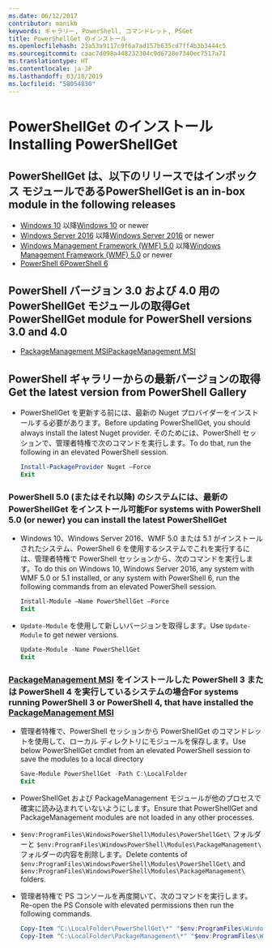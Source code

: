 ```yaml
---
ms.date: 06/12/2017
contributor: manikb
keywords: ギャラリー, PowerShell, コマンドレット, PSGet
title: PowerShellGet のインストール
ms.openlocfilehash: 23a53a9117c9f6a7ad157b635cd7ff4b3b3444c5
ms.sourcegitcommit: caac7d098a448232304c9d6728e7340ec7517a71
ms.translationtype: HT
ms.contentlocale: ja-JP
ms.lasthandoff: 03/18/2019
ms.locfileid: "58054830"
---
```

# <a name="installing-powershellget"></a><span data-ttu-id="9db38-103">PowerShellGet のインストール</span><span class="sxs-lookup"><span data-stu-id="9db38-103">Installing PowerShellGet</span></span>

## <a name="powershellget-is-an-in-box-module-in-the-following-releases"></a><span data-ttu-id="9db38-104">PowerShellGet は、以下のリリースではインボックス モジュールである</span><span class="sxs-lookup"><span data-stu-id="9db38-104">PowerShellGet is an in-box module in the following releases</span></span>

- <span data-ttu-id="9db38-105">[Windows 10](https://www.microsoft.com/windows) 以降</span><span class="sxs-lookup"><span data-stu-id="9db38-105">[Windows 10](https://www.microsoft.com/windows) or newer</span></span>
- <span data-ttu-id="9db38-106">[Windows Server 2016](/windows-server/windows-server) 以降</span><span class="sxs-lookup"><span data-stu-id="9db38-106">[Windows Server 2016](/windows-server/windows-server) or newer</span></span>
- <span data-ttu-id="9db38-107">[Windows Management Framework (WMF) 5.0](https://www.microsoft.com/download/details.aspx?id=50395) 以降</span><span class="sxs-lookup"><span data-stu-id="9db38-107">[Windows Management Framework (WMF) 5.0](https://www.microsoft.com/download/details.aspx?id=50395) or newer</span></span>
- [<span data-ttu-id="9db38-108">PowerShell 6</span><span class="sxs-lookup"><span data-stu-id="9db38-108">PowerShell 6</span></span>](https://github.com/PowerShell/PowerShell/releases)

## <a name="get-powershellget-module-for-powershell-versions-30-and-40"></a><span data-ttu-id="9db38-109">PowerShell バージョン 3.0 および 4.0 用の PowerShellGet モジュールの取得</span><span class="sxs-lookup"><span data-stu-id="9db38-109">Get PowerShellGet module for PowerShell versions 3.0 and 4.0</span></span>

- [<span data-ttu-id="9db38-110">PackageManagement MSI</span><span class="sxs-lookup"><span data-stu-id="9db38-110">PackageManagement MSI</span></span>](https://www.microsoft.com/download/details.aspx?id=51451)

## <a name="get-the-latest-version-from-powershell-gallery"></a><span data-ttu-id="9db38-111">PowerShell ギャラリーからの最新バージョンの取得</span><span class="sxs-lookup"><span data-stu-id="9db38-111">Get the latest version from PowerShell Gallery</span></span>

- <span data-ttu-id="9db38-112">PowerShellGet を更新する前には、最新の Nuget プロバイダーをインストールする必要があります。</span><span class="sxs-lookup"><span data-stu-id="9db38-112">Before updating PowerShellGet, you should always install the latest Nuget provider.</span></span> <span data-ttu-id="9db38-113">そのためには、PowerShell セッションで、管理者特権で次のコマンドを実行します。</span><span class="sxs-lookup"><span data-stu-id="9db38-113">To do that, run the following in an elevated PowerShell session.</span></span>

  ```powershell
  Install-PackageProvider Nuget –Force
  Exit
  ```

### <a name="for-systems-with-powershell-50-or-newer-you-can-install-the-latest-powershellget"></a><span data-ttu-id="9db38-114">PowerShell 5.0 (またはそれ以降) のシステムには、最新の PowerShellGet をインストール可能</span><span class="sxs-lookup"><span data-stu-id="9db38-114">For systems with PowerShell 5.0 (or newer) you can install the latest PowerShellGet</span></span>

- <span data-ttu-id="9db38-115">Windows 10、Windows Server 2016、WMF 5.0 または 5.1 がインストールされたシステム、PowerShell 6 を使用するシステムでこれを実行するには、管理者特権で PowerShell セッションから、次のコマンドを実行します。</span><span class="sxs-lookup"><span data-stu-id="9db38-115">To do this on Windows 10, Windows Server 2016, any system with WMF 5.0 or 5.1 installed, or any system with PowerShell 6, run the following commands from an elevated PowerShell session.</span></span>

  ```powershell
  Install-Module –Name PowerShellGet –Force
  Exit
  ```

- <span data-ttu-id="9db38-116">`Update-Module` を使用して新しいバージョンを取得します。</span><span class="sxs-lookup"><span data-stu-id="9db38-116">Use `Update-Module` to get newer versions.</span></span>

  ```powershell
  Update-Module -Name PowerShellGet
  Exit
  ```

### <a name="for-systems-running-powershell-3-or-powershell-4-that-have-installed-the-packagemanagement-msihttpswwwmicrosoftcomdownloaddetailsaspxid51451"></a><span data-ttu-id="9db38-117">[PackageManagement MSI](https://www.microsoft.com/download/details.aspx?id=51451) をインストールした PowerShell 3 または PowerShell 4 を実行しているシステムの場合</span><span class="sxs-lookup"><span data-stu-id="9db38-117">For systems running PowerShell 3 or PowerShell 4, that have installed the [PackageManagement MSI](https://www.microsoft.com/download/details.aspx?id=51451)</span></span>

- <span data-ttu-id="9db38-118">管理者特権で、PowerShell セッションから PowerShellGet のコマンドレットを使用して、ローカル ディレクトリにモジュールを保存します。</span><span class="sxs-lookup"><span data-stu-id="9db38-118">Use below PowerShellGet cmdlet from an elevated PowerShell session to save the modules to a local directory</span></span>

  ```powershell
  Save-Module PowerShellGet -Path C:\LocalFolder
  Exit
  ```

- <span data-ttu-id="9db38-119">PowerShellGet および PackageManagement モジュールが他のプロセスで確実に読み込まれていないようにします。</span><span class="sxs-lookup"><span data-stu-id="9db38-119">Ensure that PowerShellGet and PackageManagement modules are not loaded in any other processes.</span></span>
- <span data-ttu-id="9db38-120">`$env:ProgramFiles\WindowsPowerShell\Modules\PowerShellGet\` フォルダーと `$env:ProgramFiles\WindowsPowerShell\Modules\PackageManagement\` フォルダーの内容を削除します。</span><span class="sxs-lookup"><span data-stu-id="9db38-120">Delete contents of `$env:ProgramFiles\WindowsPowerShell\Modules\PowerShellGet\` and  `$env:ProgramFiles\WindowsPowerShell\Modules\PackageManagement\` folders.</span></span>
- <span data-ttu-id="9db38-121">管理者特権で PS コンソールを再度開いて、次のコマンドを実行します。</span><span class="sxs-lookup"><span data-stu-id="9db38-121">Re-open the PS Console with elevated permissions then run the following commands.</span></span>

  ```powershell
  Copy-Item "C:\LocalFolder\PowerShellGet\*" "$env:ProgramFiles\WindowsPowerShell\Modules\PowerShellGet\" -Recurse -Force
  Copy-Item "C:\LocalFolder\PackageManagement\*" "$env:ProgramFiles\WindowsPowerShell\Modules\PackageManagement\" -Recurse -Force
  ```
